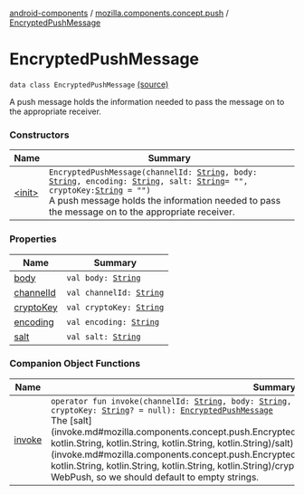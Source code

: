 [android-components](../../index.md) / [mozilla.components.concept.push](../index.md) / [EncryptedPushMessage](./index.md)

# EncryptedPushMessage

`data class EncryptedPushMessage` [(source)](https://github.com/mozilla-mobile/android-components/blob/master/components/concept/push/src/main/java/mozilla/components/concept/push/PushProcessor.kt#L66)

A push message holds the information needed to pass the message on to the appropriate receiver.

### Constructors

| Name | Summary |
|---|---|
| [&lt;init&gt;](-init-.md) | `EncryptedPushMessage(channelId: `[`String`](https://kotlinlang.org/api/latest/jvm/stdlib/kotlin/-string/index.html)`, body: `[`String`](https://kotlinlang.org/api/latest/jvm/stdlib/kotlin/-string/index.html)`, encoding: `[`String`](https://kotlinlang.org/api/latest/jvm/stdlib/kotlin/-string/index.html)`, salt: `[`String`](https://kotlinlang.org/api/latest/jvm/stdlib/kotlin/-string/index.html)` = "", cryptoKey: `[`String`](https://kotlinlang.org/api/latest/jvm/stdlib/kotlin/-string/index.html)` = "")`<br>A push message holds the information needed to pass the message on to the appropriate receiver. |

### Properties

| Name | Summary |
|---|---|
| [body](body.md) | `val body: `[`String`](https://kotlinlang.org/api/latest/jvm/stdlib/kotlin/-string/index.html) |
| [channelId](channel-id.md) | `val channelId: `[`String`](https://kotlinlang.org/api/latest/jvm/stdlib/kotlin/-string/index.html) |
| [cryptoKey](crypto-key.md) | `val cryptoKey: `[`String`](https://kotlinlang.org/api/latest/jvm/stdlib/kotlin/-string/index.html) |
| [encoding](encoding.md) | `val encoding: `[`String`](https://kotlinlang.org/api/latest/jvm/stdlib/kotlin/-string/index.html) |
| [salt](salt.md) | `val salt: `[`String`](https://kotlinlang.org/api/latest/jvm/stdlib/kotlin/-string/index.html) |

### Companion Object Functions

| Name | Summary |
|---|---|
| [invoke](invoke.md) | `operator fun invoke(channelId: `[`String`](https://kotlinlang.org/api/latest/jvm/stdlib/kotlin/-string/index.html)`, body: `[`String`](https://kotlinlang.org/api/latest/jvm/stdlib/kotlin/-string/index.html)`, encoding: `[`String`](https://kotlinlang.org/api/latest/jvm/stdlib/kotlin/-string/index.html)`, salt: `[`String`](https://kotlinlang.org/api/latest/jvm/stdlib/kotlin/-string/index.html)`? = null, cryptoKey: `[`String`](https://kotlinlang.org/api/latest/jvm/stdlib/kotlin/-string/index.html)`? = null): `[`EncryptedPushMessage`](./index.md)<br>The [salt](invoke.md#mozilla.components.concept.push.EncryptedPushMessage.Companion$invoke(kotlin.String, kotlin.String, kotlin.String, kotlin.String, kotlin.String)/salt) and [cryptoKey](invoke.md#mozilla.components.concept.push.EncryptedPushMessage.Companion$invoke(kotlin.String, kotlin.String, kotlin.String, kotlin.String, kotlin.String)/cryptoKey) are optional as part of the standard for WebPush, so we should default to empty strings. |
